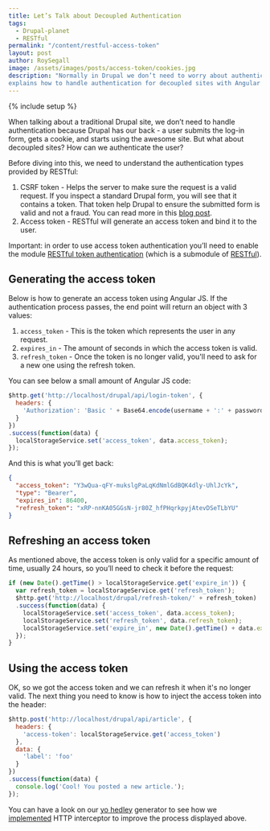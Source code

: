 ```yaml
---
title: Let’s Talk about Decoupled Authentication
tags:
  - Drupal-planet
  - RESTful
permalink: "/content/restful-access-token"
layout: post
author: RoySegall
image: /assets/images/posts/access-token/cookies.jpg
description: "Normally in Drupal we don’t need to worry about authentication, This post
explains how to handle authentication for decoupled sites with Angular JS."
---
```


{% include setup %}

When talking about a traditional Drupal site, we don’t need to handle authentication
because Drupal has our back - a user submits the log-in form, gets a cookie, and starts
using the awesome site. But what about decoupled sites? How can we authenticate
the user?

Before diving into this, we need to understand the authentication types
provided by RESTful:

  1. CSRF token - Helps the server to make sure the request is a valid
  request. If you inspect a standard Drupal form, you will see that it
  contains a token. That token help Drupal to ensure the submitted form is valid
  and not a fraud. You can read more in this [blog post](https://cloudunder.io/blog/csrf-token/).
  2. Access token - RESTful will generate an access token and bind it to the
  user.

<!-- more -->

Important: in order to use access token authentication you’ll need
to enable the module [RESTful token authentication](https://github.com/RESTful-Drupal/restful/tree/7.x-2.x/modules/restful_token_auth)
(which is a submodule of [RESTful](https://github.com/RESTful-Drupal/restful)).

## Generating the access token

Below is how to generate an access token using Angular JS. If the
authentication process passes, the end point will return an object with 3
values:

  1. `access_token` - This is the token which represents the user in any request.
  2. `expires_in` - The amount of seconds in which the access token is valid.
  3. `refresh_token` - Once the token is no longer valid, you'll need to ask
  for a new one using the refresh token.

You can see below a small amount of Angular JS code:

```javascript
$http.get('http://localhost/drupal/api/login-token', {
  headers: {
    'Authorization': 'Basic ' + Base64.encode(username + ':' + password)
  }
})
.success(function(data) {
  localStorageService.set('access_token', data.access_token);
});
```

And this is what you’ll get back:

```json
{
  "access_token": "Y3wQua-qFY-mukslgPaLqKdNmlGdBQK4dly-UhlJcYk",
  "type": "Bearer",
  "expires_in": 86400,
  "refresh_token": "xRP-nnKA05GGsN-jr80Z_hfPHqrkpyjAtevDSeTLbYU"
}
```

## Refreshing an access token
As mentioned above, the access token is only valid for a specific amount of time,
usually 24 hours, so you’ll need to check it before the request:

```javascript
if (new Date().getTime() > localStorageService.get('expire_in')) {
  var refresh_token = localStorageService.get('refresh_token');
  $http.get('http://localhost/drupal/refresh-token/' + refresh_token)
  .success(function(data) {
    localStorageService.set('access_token', data.access_token);
    localStorageService.set('refresh_token', data.refresh_token);
    localStorageService.set('expire_in', new Date().getTime() + data.expires_in);
  });
}
```

## Using the access token
OK, so we got the access token and we can refresh it when it's no longer valid. The
next thing you need to know is how to inject the access token into the header:

```javascript
$http.post('http://localhost/drupal/api/article', {
  headers: {
    'access-token': localStorageService.get('access_token')
  },
  data: {
    'label': 'foo'
  }
})
.success(function(data) {
  console.log('Cool! You posted a new article.');
});
```

You can have a look on our [yo hedley](https://github.com/Gizra/generator-hedley)
generator to see how we [implemented](http://bit.ly/2dVYTg5) HTTP interceptor to
improve the process displayed above.
